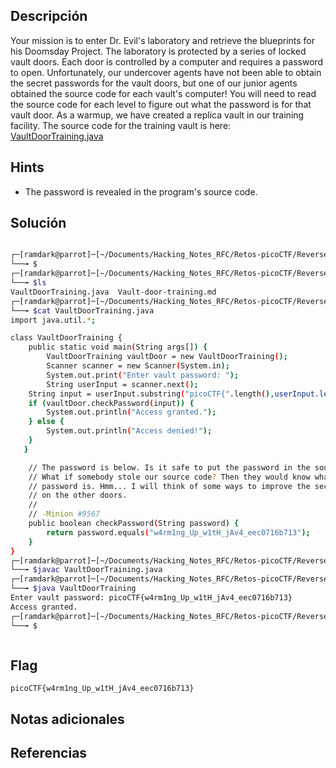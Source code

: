 ## Descripción
Your mission is to enter Dr. Evil's laboratory and retrieve the blueprints for his Doomsday Project. The laboratory is protected by a series of locked vault doors. Each door is controlled by a computer and requires a password to open. Unfortunately, our undercover agents have not been able to obtain the secret passwords for the vault doors, but one of our junior agents obtained the source code for each vault's computer! You will need to read the source code for each level to figure out what the password is for that vault door. As a warmup, we have created a replica vault in our training facility. The source code for the training vault is here: [VaultDoorTraining.java](https://jupiter.challenges.picoctf.org/static/1afdf83322ee9c0040f8e3a3c047e18b/VaultDoorTraining.java)

## Hints
+ The password is revealed in the program's source code.


## Solución

``` bash

┌─[ramdark@parrot]─[~/Documents/Hacking_Notes_RFC/Retos-picoCTF/Reverse Engineering/02-Vault-door-training]
└──╼ $
┌─[ramdark@parrot]─[~/Documents/Hacking_Notes_RFC/Retos-picoCTF/Reverse Engineering/02-Vault-door-training]
└──╼ $ls
VaultDoorTraining.java  Vault-door-training.md
┌─[ramdark@parrot]─[~/Documents/Hacking_Notes_RFC/Retos-picoCTF/Reverse Engineering/02-Vault-door-training]
└──╼ $cat VaultDoorTraining.java 
import java.util.*;

class VaultDoorTraining {
    public static void main(String args[]) {
        VaultDoorTraining vaultDoor = new VaultDoorTraining();
        Scanner scanner = new Scanner(System.in); 
        System.out.print("Enter vault password: ");
        String userInput = scanner.next();
	String input = userInput.substring("picoCTF{".length(),userInput.length()-1);
	if (vaultDoor.checkPassword(input)) {
	    System.out.println("Access granted.");
	} else {
	    System.out.println("Access denied!");
	}
   }

    // The password is below. Is it safe to put the password in the source code?
    // What if somebody stole our source code? Then they would know what our
    // password is. Hmm... I will think of some ways to improve the security
    // on the other doors.
    //
    // -Minion #9567
    public boolean checkPassword(String password) {
        return password.equals("w4rm1ng_Up_w1tH_jAv4_eec0716b713");
    }
}
┌─[ramdark@parrot]─[~/Documents/Hacking_Notes_RFC/Retos-picoCTF/Reverse Engineering/02-Vault-door-training]
└──╼ $javac VaultDoorTraining.java 
┌─[ramdark@parrot]─[~/Documents/Hacking_Notes_RFC/Retos-picoCTF/Reverse Engineering/02-Vault-door-training]
└──╼ $java VaultDoorTraining 
Enter vault password: picoCTF{w4rm1ng_Up_w1tH_jAv4_eec0716b713}
Access granted.
┌─[ramdark@parrot]─[~/Documents/Hacking_Notes_RFC/Retos-picoCTF/Reverse Engineering/02-Vault-door-training]
└──╼ $



```




## Flag
``` picoCTF{w4rm1ng_Up_w1tH_jAv4_eec0716b713} ```


## Notas adicionales




## Referencias
